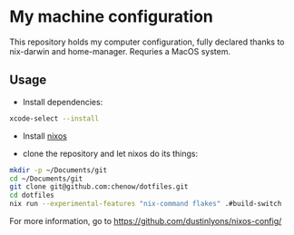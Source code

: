 # My machine configuration

This repository holds my computer configuration, fully declared thanks to nix-darwin and home-manager. Requries a MacOS system.

## Usage

- Install dependencies:

```bash
xcode-select --install

```

- Install [nixos](https://nixos.org/download/)

- clone the repository and let nixos do its things:
```bash
mkdir -p ~/Documents/git
cd ~/Documents/git
git clone git@github.com:chenow/dotfiles.git
cd dotfiles
nix run --experimental-features "nix-command flakes" .#build-switch
```

For more information, go to https://github.com/dustinlyons/nixos-config/
